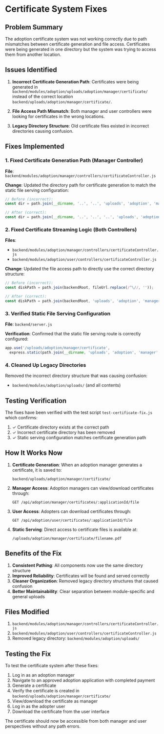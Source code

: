 # Certificate System Fixes

## Problem Summary

The adoption certificate system was not working correctly due to path mismatches between certificate generation and file access. Certificates were being generated in one directory but the system was trying to access them from another location.

## Issues Identified

1. **Incorrect Certificate Generation Path**: Certificates were being generated in `backend/modules/adoption/uploads/adoption/manager/certificate/` instead of the correct location `backend/uploads/adoption/manager/certificate/`.

2. **File Access Path Mismatch**: Both manager and user controllers were looking for certificates in the wrong locations.

3. **Legacy Directory Structure**: Old certificate files existed in incorrect directories causing confusion.

## Fixes Implemented

### 1. Fixed Certificate Generation Path (Manager Controller)

**File**: `backend/modules/adoption/manager/controllers/certificateController.js`

**Change**: Updated the directory path for certificate generation to match the static file serving configuration:

```javascript
// Before (incorrect):
const dir = path.join(__dirname, '..', '..', 'uploads', 'adoption', 'manager', 'certificate');

// After (correct):
const dir = path.join(__dirname, '..', '..', '..', 'uploads', 'adoption', 'manager', 'certificate');
```

### 2. Fixed Certificate Streaming Logic (Both Controllers)

**Files**: 
- `backend/modules/adoption/manager/controllers/certificateController.js`
- `backend/modules/adoption/user/controllers/certificateController.js`

**Change**: Updated the file access path to directly use the correct directory structure:

```javascript
// Before (incorrect):
const diskPath = path.join(backendRoot, fileUrl.replace(/^\//, ''));

// After (correct):
const diskPath = path.join(backendRoot, 'uploads', 'adoption', 'manager', 'certificate', path.basename(fileUrl));
```

### 3. Verified Static File Serving Configuration

**File**: `backend/server.js`

**Verification**: Confirmed that the static file serving route is correctly configured:

```javascript
app.use('/uploads/adoption/manager/certificate', 
  express.static(path.join(__dirname, 'uploads', 'adoption', 'manager', 'certificate')));
```

### 4. Cleaned Up Legacy Directories

Removed the incorrect directory structure that was causing confusion:
- `backend/modules/adoption/uploads/` (and all contents)

## Testing Verification

The fixes have been verified with the test script `test-certificate-fix.js` which confirms:

1. ✓ Certificate directory exists at the correct path
2. ✓ Incorrect certificate directory has been removed
3. ✓ Static serving configuration matches certificate generation path

## How It Works Now

1. **Certificate Generation**: When an adoption manager generates a certificate, it is saved to:
   ```
   backend/uploads/adoption/manager/certificate/
   ```

2. **Manager Access**: Adoption managers can view/download certificates through:
   ```
   GET /api/adoption/manager/certificates/:applicationId/file
   ```

3. **User Access**: Adopters can download certificates through:
   ```
   GET /api/adoption/user/certificates/:applicationId/file
   ```

4. **Static Serving**: Direct access to certificate files is available at:
   ```
   /uploads/adoption/manager/certificate/filename.pdf
   ```

## Benefits of the Fix

1. **Consistent Pathing**: All components now use the same directory structure
2. **Improved Reliability**: Certificates will be found and served correctly
3. **Cleaner Organization**: Removed legacy directory structures that caused confusion
4. **Better Maintainability**: Clear separation between module-specific and general uploads

## Files Modified

1. `backend/modules/adoption/manager/controllers/certificateController.js`
2. `backend/modules/adoption/user/controllers/certificateController.js`
3. Removed legacy directory: `backend/modules/adoption/uploads/`

## Testing the Fix

To test the certificate system after these fixes:

1. Log in as an adoption manager
2. Navigate to an approved adoption application with completed payment
3. Generate a certificate
4. Verify the certificate is created in `backend/uploads/adoption/manager/certificate/`
5. View/download the certificate as manager
6. Log in as the adopter user
7. Download the certificate from the user interface

The certificate should now be accessible from both manager and user perspectives without any path errors.